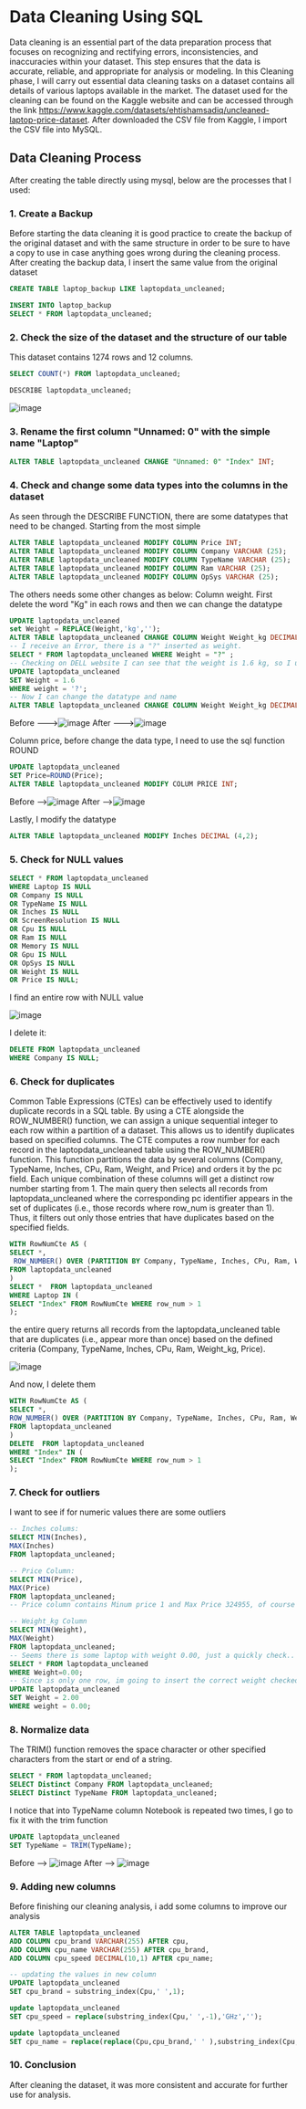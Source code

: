 # Data Cleaning Using SQL

Data cleaning is an essential part of the data preparation process that focuses on recognizing and rectifying errors, inconsistencies, and inaccuracies within your dataset. This step ensures that the data is accurate, reliable, and appropriate for analysis or modeling. In this Cleaning phase, I will carry out essential data cleaning tasks on a dataset contains all details of various laptops available in the market.
The dataset used for the cleaning can be found on the Kaggle website and can be accessed through the link https://www.kaggle.com/datasets/ehtishamsadiq/uncleaned-laptop-price-dataset.
After downloaded the CSV file from Kaggle, I import the CSV file into MySQL.

## Data Cleaning Process
After creating the table directly using mysql, below are the processes that I used:
### 1. Create a Backup
Before starting the data cleaning it is good practice to create the backup of the original dataset and with the same structure in order to be sure to have a copy to use in case anything goes wrong during the cleaning process.
After creating the backup data, I insert the same value from the original dataset
```sql
CREATE TABLE laptop_backup LIKE laptopdata_uncleaned;

INSERT INTO laptop_backup
SELECT * FROM laptopdata_uncleaned;
```
### 2. Check the size of the dataset and the structure of our table
This dataset contains 1274 rows and 12 columns.
```sql
SELECT COUNT(*) FROM laptopdata_uncleaned;

DESCRIBE laptopdata_uncleaned;
```
![image](https://github.com/user-attachments/assets/d5f30c8d-30eb-48bd-97f0-b142f6e29db2)
### 3. Rename the first column "Unnamed: 0" with the simple name "Laptop"
```sql
ALTER TABLE laptopdata_uncleaned CHANGE "Unnamed: 0" "Index" INT;
```
### 4. Check and change some data types into the columns in the dataset
As seen through the DESCRIBE FUNCTION, there are some datatypes that need to be changed.
Starting from the most simple
```sql
ALTER TABLE laptopdata_uncleaned MODIFY COLUMN Price INT;
ALTER TABLE laptopdata_uncleaned MODIFY COLUMN Company VARCHAR (25);
ALTER TABLE laptopdata_uncleaned MODIFY COLUMN TypeName VARCHAR (25);
ALTER TABLE laptopdata_uncleaned MODIFY COLUMN Ram VARCHAR (25);
ALTER TABLE laptopdata_uncleaned MODIFY COLUMN OpSys VARCHAR (25);
```
The others needs some other changes as below:
 Column weight. First delete the word "Kg" in each rows and then we can change the datatype
 ```sql
UPDATE laptopdata_uncleaned
set Weight = REPLACE(Weight,'kg','');
ALTER TABLE laptopdata_uncleaned CHANGE COLUMN Weight Weight_kg DECIMAL(4,2);
-- I receive an Error, there is a "?" inserted as weight.
SELECT * FROM laptopdata_uncleaned WHERE Weight = "?" ;
-- Checking on DELL website I can see that the weight is 1.6 kg, so I update this row
UPDATE laptopdata_uncleaned
SET Weight = 1.6
WHERE weight = '?';
-- Now I can change the datatype and name
ALTER TABLE laptopdata_uncleaned CHANGE COLUMN Weight Weight_kg DECIMAL(4,2);
```
Before  --->![image](https://github.com/user-attachments/assets/3a1f00a9-b132-444b-bffb-ed07d495951b)                After  --->![image](https://github.com/user-attachments/assets/3ca97a52-b6a1-4810-b286-795cd27118b5)

Column price, before change the data type, I need to use the sql function ROUND
 ```sql
UPDATE laptopdata_uncleaned
SET Price=ROUND(Price);
ALTER TABLE laptopdata_uncleaned MODIFY COLUM PRICE INT;
```
Before -->![image](https://github.com/user-attachments/assets/9ffbdf2b-fbb7-41bf-bfa2-065ac8919cb0)               After -->![image](https://github.com/user-attachments/assets/73e9805e-a016-407d-b92b-f1550508db0d)

Lastly, I modify the datatype
 ```sql
ALTER TABLE laptopdata_uncleaned MODIFY Inches DECIMAL (4,2);
```
### 5. Check for NULL values
```sql
SELECT * FROM laptopdata_uncleaned
WHERE Laptop IS NULL
OR Company IS NULL
OR TypeName IS NULL
OR Inches IS NULL
OR ScreenResolution IS NULL
OR Cpu IS NULL
OR Ram IS NULL
OR Memory IS NULL
OR Gpu IS NULL
OR OpSys IS NULL
OR Weight IS NULL
OR Price IS NULL;
```
I find an entire row with NULL value

![image](https://github.com/user-attachments/assets/b2615b0b-2bce-47f0-b50b-9d13f08ccb6f)

I delete it:
```sql
DELETE FROM laptopdata_uncleaned
WHERE Company IS NULL; 
```
### 6. Check for duplicates
Common Table Expressions (CTEs) can be effectively used to identify duplicate records in a SQL table. By using a CTE alongside the ROW_NUMBER() function, we can assign a unique sequential integer to each row within a partition of a dataset. This allows us to identify duplicates based on specified columns.
The CTE computes a row number for each record in the laptopdata_uncleaned table using the ROW_NUMBER() function. This function partitions the data by several columns (Company, TypeName, Inches, CPu, Ram, Weight, and Price) and orders it by the pc field. Each unique combination of these columns will get a distinct row number starting from 1.
The main query then selects all records from laptopdata_uncleaned where the corresponding pc identifier appears in the set of duplicates (i.e., those records where row_num is greater than 1). Thus, it filters out only those entries that have duplicates based on the specified fields.
```sql
WITH RowNumCte AS (
SELECT *,
 ROW_NUMBER() OVER (PARTITION BY Company, TypeName, Inches, CPu, Ram, Weight_kg, Price ORDER BY laptop AS row_num
FROM laptopdata_uncleaned
)
SELECT *  FROM laptopdata_uncleaned
WHERE Laptop IN (
SELECT "Index" FROM RowNumCte WHERE row_num > 1
);
```
the entire query returns all records from the laptopdata_uncleaned table that are duplicates (i.e., appear more than once) based on the defined criteria (Company, TypeName, Inches, CPu, Ram, Weight_kg, Price).

![image](https://github.com/user-attachments/assets/a60bf351-0c56-4e8a-bc84-934a96f2ed4d)

 And now, I delete them
 
 ```sql
WITH RowNumCte AS (
SELECT *,
 ROW_NUMBER() OVER (PARTITION BY Company, TypeName, Inches, CPu, Ram, Weight_kg, Price ORDER BY Laptop AS row_num
FROM laptopdata_uncleaned
)
DELETE  FROM laptopdata_uncleaned
WHERE "Index" IN (
SELECT "Index" FROM RowNumCte WHERE row_num > 1
);
```
### 7. Check for outliers
I want to see if for numeric values there are some outliers
 ```sql
-- Inches colums:
SELECT MIN(Inches),
MAX(Inches)
FROM laptopdata_uncleaned;

-- Price Column:
SELECT MIN(Price), 
MAX(Price)
FROM laptopdata_uncleaned; 
-- Price column contains Minum price 1 and Max Price 324955, of course we will have to check better in Price column

-- Weight_kg Column 
SELECT MIN(Weight),
MAX(Weight)
FROM laptopdata_uncleaned; 
-- Seems there is some laptop with weight 0.00, just a quickly check..
SELECT * FROM laptopdata_uncleaned
WHERE Weight=0.00;
-- Since is only one row, im going to insert the correct weight checked on Dell website
UPDATE laptopdata_uncleaned
SET Weight = 2.00
WHERE weight = 0.00;
```
### 8. Normalize data
The TRIM() function removes the space character or other specified characters from the start or end of a string.
 ```sql
SELECT * FROM laptopdata_uncleaned;
SELECT Distinct Company FROM laptopdata_uncleaned;
SELECT Distinct TypeName FROM laptopdata_uncleaned; 
 ```
 I notice that into TypeName column Notebook is repeated two times, I go to fix it with the trim function
   ```sql
UPDATE laptopdata_uncleaned
SET TypeName = TRIM(TypeName);
 ```

Before --> ![image](https://github.com/user-attachments/assets/247de141-e819-4da9-8d7c-596b9faf9354)          After --> ![image](https://github.com/user-attachments/assets/888d3f43-9b87-4713-975e-0ec2e1752740)

### 9. Adding new columns
Before finishing our cleaning analysis, i add some columns to improve our analysis 
 ```sql
ALTER TABLE laptopdata_uncleaned
ADD COLUMN cpu_brand VARCHAR(255) AFTER cpu,
ADD COLUMN cpu_name VARCHAR(255) AFTER cpu_brand,
ADD COLUMN cpu_speed DECIMAL(10,1) AFTER cpu_name;

-- updating the values in new column
UPDATE laptopdata_uncleaned
SET cpu_brand = substring_index(Cpu,' ',1);

update laptopdata_uncleaned
SET cpu_speed = replace(substring_index(Cpu,' ',-1),'GHz','');

update laptopdata_uncleaned
SET cpu_name = replace(replace(Cpu,cpu_brand,' ' ),substring_index(Cpu,' ',-1),' ');
 ```
### 10. Conclusion
After cleaning the dataset, it was more consistent and accurate for further use for analysis.    
